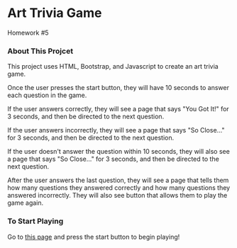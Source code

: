 # Art Trivia Game
Homework #5

### About This Projcet

This project uses HTML, Bootstrap, and Javascript to create an art trivia game.

Once the user presses the start button, they will have 10 seconds to answer each question in the game.

If the user answers correctly, they will see a page that says "You Got It!" for 3 seconds, and then be directed to the next question.

If the user answers incorrectly, they will see a page that says "So Close..." for 3 seconds, and then be directed to the next question.

If the user doesn't answer the question within 10 seconds, they will also see a page that says "So Close..." for 3 seconds, and then be directed to the next question.

After the user answers the last question, they will see a page that tells them how many questions they answered correctly and how many questions they answered incorrectly. They will also see button that allows them to play the game again.

### To Start Playing

Go to [this page](https://carmcollins.github.io/trivia-game/) and press the start button to begin playing!
